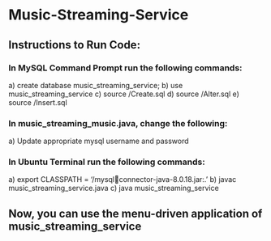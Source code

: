 # Music-Streaming-Service
## Instructions to Run Code:
### In MySQL Command Prompt run the following commands:
a) create database music_streaming_service;
b) use music_streaming_service
c) source <folder-pathname>/Create.sql
d) source <folder-pathname>/Alter.sql
e) source <folder-pathname>/Insert.sql

### In music_streaming_music.java, change the following:
a) Update appropriate mysql username and password

### In Ubuntu Terminal run the following commands:
a) export CLASSPATH = ‘<pathname-of-jar-file>/mysqlconnector-java-8.0.18.jar:.’
b) javac music_streaming_service.java
c) java music_streaming_service

## Now, you can use the menu-driven application of music_streaming_service
